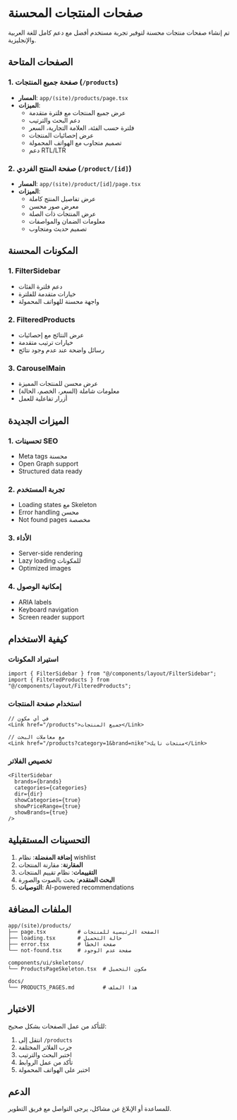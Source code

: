 # صفحات المنتجات المحسنة

تم إنشاء صفحات منتجات محسنة لتوفير تجربة مستخدم أفضل مع دعم كامل للغة العربية والإنجليزية.

## الصفحات المتاحة

### 1. صفحة جميع المنتجات (`/products`)
- **المسار**: `app/(site)/products/page.tsx`
- **الميزات**:
  - عرض جميع المنتجات مع فلترة متقدمة
  - دعم البحث والترتيب
  - فلترة حسب الفئة، العلامة التجارية، السعر
  - عرض إحصائيات المنتجات
  - تصميم متجاوب مع الهواتف المحمولة
  - دعم RTL/LTR

### 2. صفحة المنتج الفردي (`/product/[id]`)
- **المسار**: `app/(site)/product/[id]/page.tsx`
- **الميزات**:
  - عرض تفاصيل المنتج كاملة
  - معرض صور محسن
  - عرض المنتجات ذات الصلة
  - معلومات الضمان والمواصفات
  - تصميم حديث ومتجاوب

## المكونات المحسنة

### 1. FilterSidebar
- دعم فلترة الفئات
- خيارات متقدمة للفلترة
- واجهة محسنة للهواتف المحمولة

### 2. FilteredProducts
- عرض النتائج مع إحصائيات
- خيارات ترتيب متقدمة
- رسائل واضحة عند عدم وجود نتائج

### 3. CarouselMain
- عرض محسن للمنتجات المميزة
- معلومات شاملة (السعر، الخصم، الحالة)
- أزرار تفاعلية للعمل

## الميزات الجديدة

### 1. تحسينات SEO
- Meta tags محسنة
- Open Graph support
- Structured data ready

### 2. تجربة المستخدم
- Loading states مع Skeleton
- Error handling محسن
- Not found pages مخصصة

### 3. الأداء
- Server-side rendering
- Lazy loading للمكونات
- Optimized images

### 4. إمكانية الوصول
- ARIA labels
- Keyboard navigation
- Screen reader support

## كيفية الاستخدام

### استيراد المكونات
```tsx
import { FilterSidebar } from "@/components/layout/FilterSidebar";
import { FilteredProducts } from "@/components/layout/FilteredProducts";
```

### استخدام صفحة المنتجات
```tsx
// في أي مكون
<Link href="/products">جميع المنتجات</Link>

// مع معاملات البحث
<Link href="/products?category=1&brand=nike">منتجات نايك</Link>
```

### تخصيص الفلاتر
```tsx
<FilterSidebar 
  brands={brands}
  categories={categories}
  dir={dir}
  showCategories={true}
  showPriceRange={true}
  showBrands={true}
/>
```

## التحسينات المستقبلية

1. **إضافة المفضلة**: نظام wishlist
2. **المقارنة**: مقارنة المنتجات
3. **التقييمات**: نظام تقييم المنتجات
4. **البحث المتقدم**: بحث بالصوت والصورة
5. **التوصيات**: AI-powered recommendations

## الملفات المضافة

```
app/(site)/products/
├── page.tsx          # الصفحة الرئيسية للمنتجات
├── loading.tsx       # حالة التحميل
├── error.tsx         # صفحة الخطأ
└── not-found.tsx     # صفحة عدم الوجود

components/ui/skeletons/
└── ProductsPageSkeleton.tsx  # مكون التحميل

docs/
└── PRODUCTS_PAGES.md         # هذا الملف
```

## الاختبار

للتأكد من عمل الصفحات بشكل صحيح:

1. انتقل إلى `/products`
2. جرب الفلاتر المختلفة
3. اختبر البحث والترتيب
4. تأكد من عمل الروابط
5. اختبر على الهواتف المحمولة

## الدعم

للمساعدة أو الإبلاغ عن مشاكل، يرجى التواصل مع فريق التطوير.